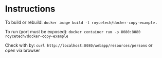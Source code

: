 # Instructions

To build or rebuild: `docker image build -t roycetech/docker-copy-example` .

To run (port must be exposed): `docker container run -p 8080:8080 roycetech/docker-copy-example`

Check with by: `curl http://localhost:8080/webapp/resources/persons` or open via browser
